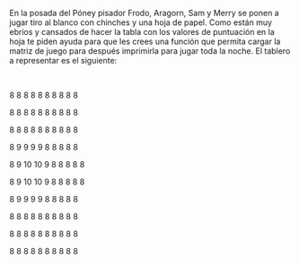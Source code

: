 <p dir="ltr" id="docs-internal-guid-7cf64e9a-7fff-037b-4c32-5b29ab674df7"><span style="vertical-align: baseline;">En la posada del Póney pisador Frodo, Aragorn, Sam y Merry se ponen a jugar tiro al blanco con chinches y una hoja de papel. Como están muy ebrios y cansados de hacer la tabla con los valores de puntuación en la hoja te piden ayuda para que les crees una función que permita cargar la matriz de juego para después imprimirla para jugar toda la noche. El tablero a representar es el siguiente:</span></p><p><br/></p><p dir="ltr"><span style="vertical-align: baseline;">8 8 8 8 8 8 8 8 8 8</span></p><p dir="ltr"></p><p dir="ltr"><span style="vertical-align: baseline;">8 8 8 8 8 8 8 8 8 8</span></p><p></p><p dir="ltr"><span style="vertical-align: baseline;"></span></p><p dir="ltr"><span style="vertical-align: baseline;">8 8 8 8 8 8 8 8 8 8</span></p><p></p><p dir="ltr"><span style="vertical-align: baseline;">8 9 9 9 9 8 8 8 8 8</span></p><p dir="ltr"><span style="vertical-align: baseline;">8 9 10 10 9 8 8 8 8 8</span></p><p dir="ltr"><span style="vertical-align: baseline;">8 9 10 10 9 8 8 8 8 8<br/></span></p><p dir="ltr"><span style="vertical-align: baseline;">8 9 9 9 9 8 8 8 8 8</span></p><p dir="ltr"><span style="vertical-align: baseline;"></span></p><p dir="ltr"><span style="vertical-align: baseline;">8 8 8 8 8 8 8 8 8 8</span></p><p></p><p dir="ltr"></p><p dir="ltr"><span style="vertical-align: baseline;">8 8 8 8 8 8 8 8 8 8</span></p><p></p><p dir="ltr"><span style="vertical-align: baseline;"></span></p><p dir="ltr"><span style="vertical-align: baseline;">8 8 8 8 8 8 8 8 8 8</span></p><p></p>
